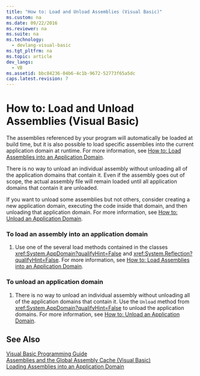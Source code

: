 ```yaml
---
title: "How to: Load and Unload Assemblies (Visual Basic)"
ms.custom: na
ms.date: 09/22/2016
ms.reviewer: na
ms.suite: na
ms.technology: 
  - devlang-visual-basic
ms.tgt_pltfrm: na
ms.topic: article
dev_langs: 
  - VB
ms.assetid: bbc84236-04b6-4c1b-9672-52773f65a5dc
caps.latest.revision: 7
---
```

# How to: Load and Unload Assemblies (Visual Basic)
The assemblies referenced by your program will automatically be loaded at build time, but it is also possible to load specific assemblies into the current application domain at runtime. For more information, see [How to: Load Assemblies into an Application Domain](assetId:///1432aa2d-bd83-4346-bf3b-a1b7920e2aa9).  
  
 There is no way to unload an individual assembly without unloading all of the application domains that contain it. Even if the assembly goes out of scope, the actual assembly file will remain loaded until all application domains that contain it are unloaded.  
  
 If you want to unload some assemblies but not others, consider creating a new application domain, executing the code inside that domain, and then unloading that application domain. For more information, see [How to: Unload an Application Domain](assetId:///f356116d-e415-4f7c-a332-6e6a60227192).  
  
### To load an assembly into an application domain  
  
1.  Use one of the several load methods contained in the classes <xref:System.AppDomain?qualifyHint=False> and <xref:System.Reflection?qualifyHint=False>. For more information, see [How to: Load Assemblies into an Application Domain](assetId:///1432aa2d-bd83-4346-bf3b-a1b7920e2aa9).  
  
### To unload an application domain  
  
1.  There is no way to unload an individual assembly without unloading all of the application domains that contain it. Use the `Unload` method from <xref:System.AppDomain?qualifyHint=False> to unload the application domains. For more information, see [How to: Unload an Application Domain](assetId:///f356116d-e415-4f7c-a332-6e6a60227192).  
  
## See Also  
 [Visual Basic Programming Guide](../vs140/visual-basic-programming-guide.md)   
 [Assemblies and the Global Assembly Cache (Visual Basic)](../vs140/assemblies-and-the-global-assembly-cache--visual-basic-.md)   
 [Loading Assemblies into an Application Domain](assetId:///1432aa2d-bd83-4346-bf3b-a1b7920e2aa9)